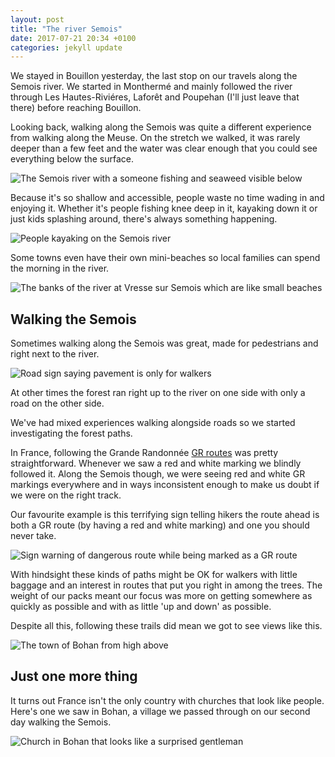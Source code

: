 ```yaml
---
layout: post
title: "The river Semois"
date: 2017-07-21 20:34 +0100
categories: jekyll update
---
```


We stayed in Bouillon yesterday, the last stop on our travels along the Semois river. We started in Monthermé and mainly followed the river through Les Hautes-Riviéres, Laforêt and Poupehan (I'll just leave that there) before reaching Bouillon. 

Looking back, walking along the Semois was quite a different experience from walking along the Meuse. On the stretch we walked, it was rarely deeper than a few feet and the water was clear enough that you could see everything below the surface.

![The Semois river with a someone fishing and seaweed visible below](https://github.com/tombye/trexit/raw/gh-pages/assets/images/the-semois-with-seaweed-showing.jpg)

Because it's so shallow and accessible, people waste no time wading in and enjoying it. Whether it's people fishing knee deep in it, kayaking down it or just kids splashing around, there's always something happening.

![People kayaking on the Semois river](
https://github.com/tombye/trexit/raw/gh-pages/assets/images/canoes-on-the-semois.jpg)

Some towns even have their own mini-beaches so local families can spend the morning in the river.

![The banks of the river at Vresse sur Semois which are like small beaches](https://github.com/tombye/trexit/raw/gh-pages/assets/images/vresse-on-semois-beach.jpg)

## Walking the Semois

Sometimes walking along the Semois was great, made for pedestrians and right next to the river. 

![Road sign saying pavement is only for walkers](https://github.com/tombye/trexit/raw/gh-pages/assets/images/reserved-for-walkers-sign.jpg)

At other times the forest ran right up to the river on one side with only a road on the other side.

We've had mixed experiences walking alongside roads so we started investigating the forest paths.

In France, following the Grande Randonnée [GR routes](https://en.m.wikipedia.org/wiki/GR_footpath) was pretty straightforward. Whenever we saw a red and white marking we blindly followed it. Along the Semois though, we were seeing red and white GR markings everywhere and in ways inconsistent enough to make us doubt if we were on the right track.

Our favourite example is this terrifying sign telling hikers the route ahead is both a GR route (by having a red and white marking) and one you should never take.

![Sign warning of dangerous route while being marked as a GR route](https://github.com/tombye/trexit/raw/gh-pages/assets/images/contradictory-sign.jpg)

With hindsight these kinds of paths might be OK for walkers with little baggage and an interest in routes that put you right in among the trees. The weight of our packs meant our focus was more on getting somewhere as quickly as possible and with as little 'up and down' as possible.

Despite all this, following these trails did mean we got to see views like this.

![The town of Bohan from high above](https://github.com/tombye/trexit/raw/gh-pages/assets/images/bohan-from-above.jpg)

## Just one more thing

It turns out France isn't the only country with churches that look like people. Here's one we saw in Bohan, a village we passed through on our second day walking the Semois. 

![Church in Bohan that looks like a surprised gentleman](https://github.com/tombye/trexit/raw/gh-pages/assets/images/bohan-gentleman-church.jpg)
